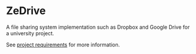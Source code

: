 # ZeDrive

A file sharing system implementation such as Dropbox and Google Drive for a university project.

See [project requirements](Documents/IFT585-2017-B_TP2_V03.pdf) for more information.
